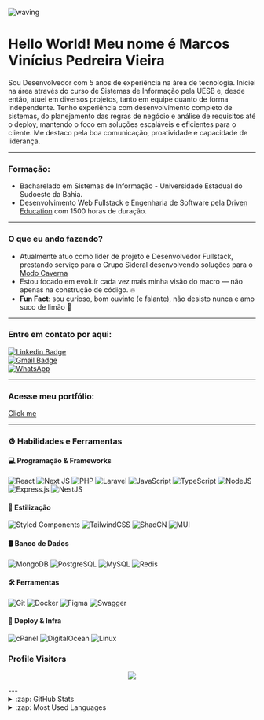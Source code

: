 ![waving](https://capsule-render.vercel.app/api?type=waving&width=600&height=200&text=vin%C3%ADcius_vieira%20&fontAlignY=40&color=gradient)

#  Hello World! Meu nome é Marcos Vinícius Pedreira Vieira

<div style="display: inline_block" width="200px" align="start" gap="15px">
  
Sou Desenvolvedor com 5 anos de experiência na área de tecnologia. Iniciei na área através do curso de Sistemas de Informação pela UESB e, desde então, atuei em diversos projetos, tanto em equipe quanto de forma independente. Tenho experiência com desenvolvimento completo de sistemas, do planejamento das regras de negócio e análise de requisitos até o deploy, mantendo o foco em soluções escaláveis e eficientes para o cliente. Me destaco pela boa comunicação, proatividade e capacidade de liderança.
  
</div>

---

### Formação: 
- Bacharelado em Sistemas de Informação - Universidade Estadual do Sudoeste da Bahia.
- Desenvolvimento Web Fullstack e Engenharia de Software pela [Driven Education](https://www.driven.com.br/) com 1500 horas de duração.

---

### O que eu ando fazendo?

- Atualmente atuo como líder de projeto e Desenvolvedor Fullstack, prestando serviço para o Grupo Sideral desenvolvendo soluções para o [Modo Caverna](https://app.modocaverna.com)
- Estou focado em evoluir cada vez mais minha visão do macro — não apenas na construção de código. 🔥
- **Fun Fact**: sou curioso, bom ouvinte (e falante), não desisto nunca e amo suco de limão 🍋

---

### Entre em contato por aqui:

[![Linkedin Badge](https://img.shields.io/badge/-LinkedIn-blue?style=flat&logo=Linkedin&logoColor=white&link=https://www.linkedin.com/in/vini-si12363/)](https://www.linkedin.com/in/vini-si12363/)
</br>
[![Gmail Badge](https://img.shields.io/badge/-Gmail-c14438?style=flat&logo=Gmail&logoColor=white&link=mailto:viniciuspv.si@gmail.com)](mailto:viniciuspv.si@gmail.com)
</br>
[![WhatsApp](https://img.shields.io/badge/WhatsApp-Chat-green.svg?style=flat-square&logo=whatsapp)](https://api.whatsapp.com/send?phone=5573988251737)

---

### Acesse meu portfólio:

[Click me](https://vinidevweb.vercel.app/)

---

### ⚙️ Habilidades e Ferramentas

#### 💻 Programação & Frameworks
![React](https://img.shields.io/badge/react-%2320232a.svg?style=for-the-badge&logo=react&logoColor=%2361DAFB)
![Next JS](https://img.shields.io/badge/Next.js-black?style=for-the-badge&logo=next.js&logoColor=white)
![PHP](https://img.shields.io/badge/PHP-777BB4?style=for-the-badge&logo=php&logoColor=white)
![Laravel](https://img.shields.io/badge/Laravel-%23FF2D20.svg?style=for-the-badge&logo=laravel&logoColor=white)
![JavaScript](https://img.shields.io/badge/javascript-%23323330.svg?style=for-the-badge&logo=javascript&logoColor=%23F7DF1E)
![TypeScript](https://img.shields.io/badge/typescript-%23007ACC.svg?style=for-the-badge&logo=typescript&logoColor=white)
![NodeJS](https://img.shields.io/badge/node.js-6DA55F?style=for-the-badge&logo=node.js&logoColor=white)
![Express.js](https://img.shields.io/badge/express.js-%23404d59.svg?style=for-the-badge&logo=express&logoColor=%2361DAFB)
![NestJS](https://img.shields.io/badge/nestjs-%23E0234E.svg?style=for-the-badge&logo=nestjs&logoColor=white)

#### 🧩 Estilização
![Styled Components](https://img.shields.io/badge/styled--components-DB7093?style=for-the-badge&logo=styled-components&logoColor=white)
![TailwindCSS](https://img.shields.io/badge/tailwindcss-%2338B2AC.svg?style=for-the-badge&logo=tailwind-css&logoColor=white)
![ShadCN](https://img.shields.io/badge/ShadCN%20UI-%23ffffff?style=for-the-badge&logo=tailwindcss&logoColor=black)
![MUI](https://img.shields.io/badge/MUI-%230081CB.svg?style=for-the-badge&logo=mui&logoColor=white)

#### 🛢️ Banco de Dados
![MongoDB](https://img.shields.io/badge/MongoDB-000?style=for-the-badge&logo=mongodb)
![PostgreSQL](https://img.shields.io/badge/-PostgreSQL-000?style=for-the-badge&logo=postgresql)
![MySQL](https://img.shields.io/badge/MySQL-000?style=for-the-badge&logo=mysql&logoColor=white)
![Redis](https://img.shields.io/badge/Redis-000?&style=for-the-badge&logo=Redis&logoColor=red)

#### 🛠️ Ferramentas
![Git](https://img.shields.io/badge/git-%23F05033.svg?style=for-the-badge&logo=git&logoColor=white) 
![Docker](https://img.shields.io/badge/Docker-000?style=for-the-badge&logo=docker)
![Figma](https://img.shields.io/badge/-Figma-000?&style=for-the-badge&logo=figma)
![Swagger](https://img.shields.io/badge/-Swagger-%23Clojure?style=for-the-badge&logo=swagger&logoColor=white)

#### 🚀 Deploy & Infra
![cPanel](https://img.shields.io/badge/cPanel-FF6C2C?style=for-the-badge&logo=cpanel&logoColor=white)
![DigitalOcean](https://img.shields.io/badge/DigitalOcean-0080FF?style=for-the-badge&logo=digitalocean&logoColor=white)
![Linux](https://img.shields.io/badge/Linux-000?style=for-the-badge&logo=linux&logoColor=white)

### Profile Visitors

<p align="center"> 
  <img src="https://profile-counter.glitch.me/vinisi12363/count.svg" />
</p>
---

<details>
  <summary>:zap: GitHub Stats</summary>
  <img height="172em" alt="Vini's GitHub Stats" src="https://github-readme-stats.vercel.app/api?username=vinisi12363&count_private=true&show_icons=true&theme=dark&bg_color"/>
</details>

<details>
  <summary>:zap: Most Used Languages</summary>
  <img height="172em" alt="Vini's GitHub Top Languages" src="https://github-readme-stats.vercel.app/api/top-langs/?username=vinisi12363&layout=compact&langs_count=10&theme=dark&bg_color"/>
</details>
